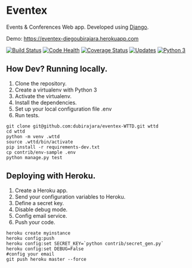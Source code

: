 # Eventex

Events & Conferences Web app. Developed using [Django](https://www.djangoproject.com).

Demo: https://eventex-diegoubirajara.herokuapp.com

[![Build Status](https://travis-ci.org/dubirajara/eventex-WTTD.svg?branch=master)](https://travis-ci.org/dubirajara/eventex-WTTD)
[![Code Health](https://landscape.io/github/dubirajara/eventex-WTTD/master/landscape.svg?style=flat)](https://landscape.io/github/dubirajara/eventex-WTTD/master)
[![Coverage Status](https://coveralls.io/repos/github/dubirajara/eventex-WTTD/badge.svg)](https://coveralls.io/github/dubirajara/eventex-WTTD)
[![Updates](https://pyup.io/repos/github/dubirajara/eventex-WTTD/shield.svg)](https://pyup.io/repos/github/dubirajara/eventex-WTTD/)
[![Python 3](https://pyup.io/repos/github/dubirajara/eventex-WTTD/python-3-shield.svg)](https://pyup.io/repos/github/dubirajara/eventex-WTTD/)




## How Dev? Running locally.

1. Clone the repository.
2. Create a virtualenv with Python 3
3. Activate the virtualenv.
4. Install the dependencies.
5. Set up your local configuration file .env
6. Run tests.

```console
git clone git@github.com:dubirajara/eventex-WTTD.git wttd    
cd wttd         
python -m venv .wttd       
source .wttd/bin/activate  
pip install -r requirements-dev.txt  
cp contrib/env-sample .env  
python manage.py test  
```

## Deploying with Heroku.

1. Create a Heroku app.
2. Send your configuration variables to Heroku.
3. Define a secret key.
4. Disable debug mode.
5. Config email service.
6. Push your code.


```console
heroku create myinstance  
heroku config:push  
heroku config:set SECRET_KEY=`python contrib/secret_gen.py`  
heroku config:set DEBUG=False  
#config your email
git push heroku master --force  
```

